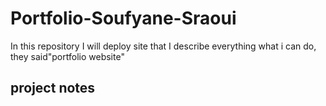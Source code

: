# Portfolio-Soufyane-Sraoui
In this repository I will deploy site that I describe everything what i can do, they said"portfolio website"
## project notes
